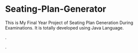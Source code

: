 # Seating-Plan-Generator

This is My Final Year Project of Seating Plan Generation During Examinations. It is totally developed using Java Language.


























































.




































































































































































































































































































































































































































































































.






































